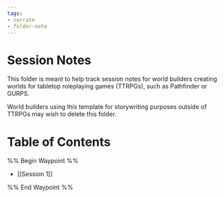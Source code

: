 ```yaml
---
tags:
- narrate
- folder-note
---
```

# Session Notes

This folder is meant to help track session notes for world builders creating worlds for tabletop roleplaying games (TTRPGs), such as Pathfinder or GURPS.

World builders using this template for storywriting purposes outside of TTRPGs may wish to delete this folder.

# Table of Contents

%% Begin Waypoint %%
- [[Session 1]]

%% End Waypoint %%
